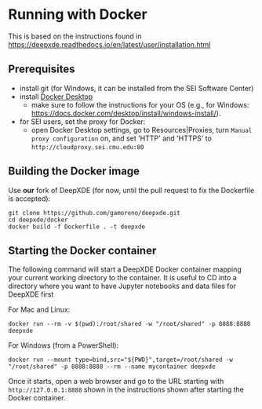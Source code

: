 # Running with Docker

This is based on the instructions found in https://deepxde.readthedocs.io/en/latest/user/installation.html

## Prerequisites
- install git (for Windows, it can be installed from the SEI Software Center)
- install [Docker Desktop](https://www.docker.com/get-started/)
  - make sure to follow the instructions for your OS (e.g., for Windows: https://docs.docker.com/desktop/install/windows-install/).
- for SEI users, set the proxy for Docker:
  - open Docker Desktop settings, go to Resources|Proxies, turn `Manual proxy configuration` on, and set 'HTTP' and 'HTTPS' to `http://cloudproxy.sei.cmu.edu:80`

## Building the Docker image
Use **our** fork of DeepXDE (for now, until the pull request to fix the Dockerfile is accepted):

```
git clone https://github.com/gamoreno/deepxde.git
cd deepxde/docker
docker build -f Dockerfile . -t deepxde
```

## Starting the Docker container
The following command will start a DeepXDE Docker container mapping your current working directory to the container. It is useful to CD into a directory where you want to have Jupyter notebooks and data files for DeepXDE first

For Mac and Linux:
```
docker run --rm -v $(pwd):/root/shared -w "/root/shared" -p 8888:8888 deepxde
```

For Windows (from a PowerShell):
```
docker run --mount type=bind,src="${PWD}",target=/root/shared -w "/root/shared" -p 8888:8888 --rm --name mycontainer deepxde
```

Once it starts, open a web browser and go to the URL starting with `http://127.0.0.1:8888` shown in the instructions shown after starting the Docker container.




